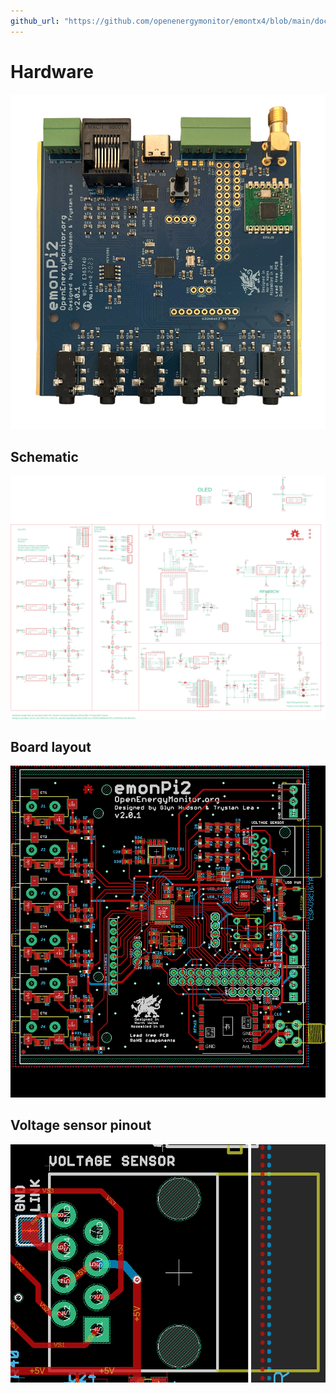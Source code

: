 ```yaml
---
github_url: "https://github.com/openenergymonitor/emontx4/blob/main/docs/hardware.md"
---
```


# Hardware

![emonpi2_board.jpg](img/emonpi2_board.jpg)

## Schematic

![schematic.png](img/schematic.png)

## Board layout

![board.png](img/board.png)

## Voltage sensor pinout

![emonPi2_voltage_sensor_pinout.png](img/emonPi2_voltage_sensor_pinout.png)
